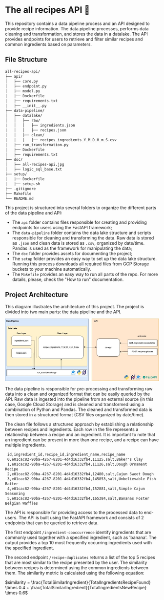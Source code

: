 # The all recipes API 🍝
This repository contains a data pipeline process and an API designed to provide recipe information. The data pipeline processes, performs data cleaning and transformation, and stores the data in a datalake. The API provides endpoints for users to retrieve and filter similar recipes and common ingredients based on parameters. 

## File Structure

    all-recipes-api/
    ├── api/
    │   ├── core.py
    │   ├── endpoint.py
    │   ├── model.py
    │   ├── Dockerfile
    │   ├── requirements.txt
    │   ├── __init__.py
    ├── data-pipeline/
    │   ├── datalake/
    │   │   ├── raw/ 
    |   │   │   ├── ingredients.json
    |   │   │   ├── recipes.json    
    │   │   ├── clean/        
    |   │   │   ├── recipes_ingredients_Y_M_D_H_m_S.csv   
    │   ├── run_transformation.py
    │   ├── Dockerfile
    │   ├── requirements.txt
    ├── doc/
    │   ├── all-recipes-api.jpg
    │   ├── logic_sql_base.txt
    ├── setup/
    │   ├── Dockerfile
    │   ├── setup.sh
    ├── .gitignore
    ├── Makefile
    └── README.md

This project is structured into several folders to organize the different parts of the data pipeline and API: 
- The `api` folder contains files responsible for creating and providing endpoints for users using the FastAPI framework;
- The `data-pipeline` folder contains the data lake structure and scripts responsible for cleaning and transforming the data. Raw data is stored as `.json` and clean data is stored as `.csv`, organized by date/time. Pandas is used as the framework for manipulating the data;
- The `doc` folder provides assets for documenting the project;
- The `setup` folder provides an easy way to set up the data lake structure. Running this process downloads all required files from GCP Storage buckets to your machine automatically. 
- The `Makefile` provides an easy way to run all parts of the repo. For more datails, please, check the "How to run" documentation.

## Project Architecture

This diagram illustrates the architecture of this project. The project is divided into two main parts: the data pipeline and the API.

![enter image description here](https://raw.githubusercontent.com/SamuelBFavarin/all-recipes-api/main/doc/all-recipes-diagram.jpg)

The data pipeline is responsible for pre-processing and transforming raw data into a clean and organized format that can be easily queried by the API. Raw data is ingested into the pipeline from an external source (in this case, Google Cloud Storage) and is cleaned and transformed using a combination of Python and Pandas. The cleaned and transformed data is then stored in a structured format (CSV files organized by date/time).

The clean file follows a structured approach by establishing a relationship between recipes and ingredients. Each row in the file represents a relationship between a recipe and an ingredient. It is important to note that an ingredient can be present in more than one recipe, and a recipe can have multiple ingredients.

 ```
  id,ingredient_id,recipe_id,ingredient_name,recipe_name
  0,e01cac82-90ba-4267-8201-4d4d16332fb4,11125,salt,Baker's Clay
  1,e01cac82-90ba-4267-8201-4d4d16332fb4,11126,salt,Dough Ornament Recipe
  2,e01cac82-90ba-4267-8201-4d4d16332fb4,12480,salt,Cajun Sweet Dough
  3,e01cac82-90ba-4267-8201-4d4d16332fb4,145853,salt,Unbelievable Fish Batter
  4,e01cac82-90ba-4267-8201-4d4d16332fb4,152881,salt,Simple Cajun Seasoning
  5,e01cac82-90ba-4267-8201-4d4d16332fb4,165384,salt,Bananas Foster Belgian Waffles
 ```


The API is responsible for providing access to the processed data to end-users. The API is built using the FastAPI framework and consists of 2 endpoints that can be queried to retrieve data. 

The first endpoint `/ingredient-cooccurrence` identify ingredients that are commonly used together with a specified ingredient, such as 'banana'. The output provides a top 10 most frequently occurring ingredients used with the specified ingredient.

The second endpoint `/recipe-duplicates` returns a list of the top 5 recipes that are most similar to the recipe presented by the user. The similarity between recipes is determined using the common ingredients between them. The similarity metric is calculated using the following equation:

$similarity = \frac{TotalSimilarIngredient}{TotalIngredientsRecipeFound} \times 0.4 + \frac{TotalSimilarIngredient}{TotalIngredientsNewRecipe} \times 0.6$
